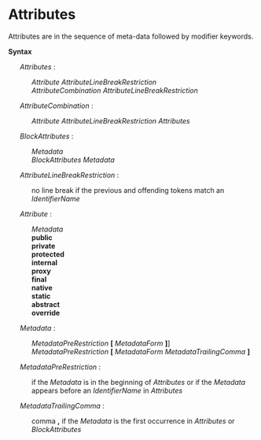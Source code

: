 # Attributes

Attributes are in the sequence of meta-data followed by modifier keywords.

**Syntax**

<ul>
    <i>Attributes</i> :
    <ul>
        <i>Attribute</i> <i>AttributeLineBreakRestriction</i><br>
        <i>AttributeCombination</i> <i>AttributeLineBreakRestriction</i>
    </ul>
</ul>

<ul>
    <i>AttributeCombination</i> :
    <ul>
        <i>Attribute</i> <i>AttributeLineBreakRestriction</i> <i>Attributes</i>
    </ul>
</ul>

<ul>
    <i>BlockAttributes</i> :
    <ul>
        <i>Metadata</i><br>
        <i>BlockAttributes</i> <i>Metadata</i>
    </ul>
</ul>

<ul>
    <i>AttributeLineBreakRestriction</i> :
    <ul>
        no line break if the previous and offending tokens match an <i>IdentifierName</i>
    </ul>
</ul>

<ul>
    <i>Attribute</i> :
    <ul>
        <i>Metadata</i><br>
        <b>public</b><br>
        <b>private</b><br>
        <b>protected</b><br>
        <b>internal</b><br>
        <b>proxy</b><br>
        <b>final</b><br>
        <b>native</b><br>
        <b>static</b><br>
        <b>abstract</b><br>
        <b>override</b>
    </ul>
</ul>

<ul>
    <i>Metadata</i> :
    <ul>
        <i>MetadataPreRestriction</i> <b>&#x5B;</b> <i>MetadataForm</i> <b>&#x5D;</b>&#x5D;<br>
        <i>MetadataPreRestriction</i> <b>&#x5B;</b> <i>MetadataForm</i> <i>MetadataTrailingComma</i> <b>&#x5D;</b>
    </ul>
</ul>

<ul>
    <i>MetadataPreRestriction</i> :
    <ul>
        if the <i>Metadata</i> is in the beginning of <i>Attributes</i> or if the <i>Metadata</i> appears before an <i>IdentifierName</i> in <i>Attributes</i>
    </ul>
</ul>

<ul>
    <i>MetadataTrailingComma</i> :
    <ul>
        comma <b>,</b> if the <i>Metadata</i> is the first occurrence in <i>Attributes</i> or <i>BlockAttributes</i>
    </ul>
</ul>